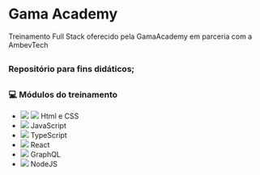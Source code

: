 # Gama Academy
Treinamento Full Stack oferecido pela GamaAcademy em parceria com a AmbevTech
##

### Repositório para fins didáticos;

##

### :computer:	Módulos do treinamento
* <img src="https://img.icons8.com/color/16/000000/html-5--v1.png"/> <img src="https://img.icons8.com/material-outlined/16/000000/css.png"/> Html e CSS
* <img src="https://img.icons8.com/color/16/000000/javascript--v1.png"/> JavaScript
* <img src="https://img.icons8.com/color/16/000000/typescript.png"/> TypeScript
* <img src="https://img.icons8.com/office/16/000000/react.png"/> React
* <img src="https://img.icons8.com/color/16/000000/graphql.png"/> GraphQL
* <img src="https://img.icons8.com/color/16/000000/nodejs.png"/> NodeJS



